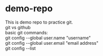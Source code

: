 # demo-repo
This is demo repo to practice git.<br>
git vs github<br>
basic git commands:<br>
git config --global user.name "username"<br>
git config --global user.email "email address"<br>
git config --list
